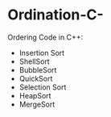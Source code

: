 # Ordination-C-
Ordering Code in C++:  
- Insertion Sort 
- ShellSort 
- BubbleSort 
- QuickSort 
- Selection Sort 
- HeapSort 
- MergeSort

